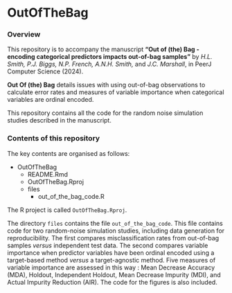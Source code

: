 # OutOfTheBag

### Overview

This repository is to accompany the manuscript **“Out of (the) Bag - encoding categorical predictors impacts out-of-bag samples”** by *H.L. Smith, P.J. Biggs, N.P. French, A.N.H. Smith,* and *J.C. Marshall*, in PeerJ Computer Science (2024).

**Out Of (the) Bag** details issues with using out-of-bag observations to calculate error rates and measures of variable importance when categorical variables are ordinal encoded.

This repository contains all the code for the random noise simulation studies described in the manuscript.

### Contents of this repository

The key contents are organised as follows:

-   OutOfTheBag
    -   README.Rmd
    -   OutOfTheBag.Rproj
    -   files
        - out_of_the_bag_code.R

The R project is called `OutOfTheBag.Rproj`.

The directory `files` contains the file `out_of_the_bag_code`. This file contains code for two random-noise simulation studies, including data generation for reproducibility. The first compares misclassification rates from out-of-bag samples *versus* independent test data. The second compares variable importance when predictor variables have been ordinal encoded using a target-based method *versus* a target-agnostic method. Five measures of variable importance are assessed in this way : Mean Decrease Accuracy (MDA), Holdout, Independent Holdout, Mean Decrease Impurity (MDI), and Actual Impurity Reduction (AIR). The code for the figures is also included.
